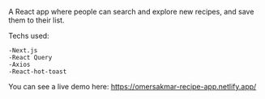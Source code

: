 A React app where people can search and explore new recipes, and save them to their list.

Techs used:

    -Next.js
    -React Query
    -Axios
    -React-hot-toast

You can see a live demo here: https://omersakmar-recipe-app.netlify.app/
